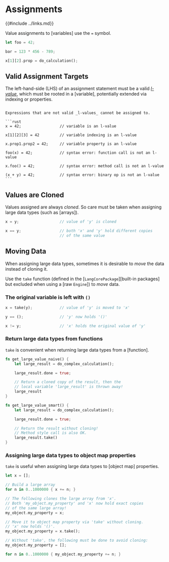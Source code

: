 Assignments
===========

{{#include ../links.md}}

Value assignments to [variables] use the `=` symbol.

```rust
let foo = 42;

bar = 123 * 456 - 789;

x[1][2].prop = do_calculation();
```


Valid Assignment Targets
------------------------

The left-hand-side (LHS) of an assignment statement must be a valid
_[l-value](https://en.wikipedia.org/wiki/Value_(computer_science))_, which must be rooted in a
[variable], potentially extended via indexing or properties.

~~~admonish bug "Assigning to invalid l-value"

Expressions that are not valid _l-values_ cannot be assigned to.

```rust
x = 42;                 // variable is an l-value

x[1][2][3] = 42         // variable indexing is an l-value

x.prop1.prop2 = 42;     // variable property is an l-value

foo(x) = 42;            // syntax error: function call is not an l-value

x.foo() = 42;           // syntax error: method call is not an l-value

(x + y) = 42;           // syntax error: binary op is not an l-value
```
~~~


Values are Cloned
-----------------

Values assigned are always _cloned_.
So care must be taken when assigning large data types (such as [arrays]).

```rust
x = y;                  // value of 'y' is cloned

x == y;                 // both 'x' and 'y' hold different copies
                        // of the same value
```


Moving Data
-----------

When assigning large data types, sometimes it is desirable to _move_ the data instead of cloning it.

Use the `take` function (defined in the [`LangCorePackage`][built-in packages] but excluded
when using a [raw `Engine`]) to _move_ data.

### The original variable is left with `()`

```rust
x = take(y);            // value of 'y' is moved to 'x'

y == ();                // 'y' now holds '()'

x != y;                 // 'x' holds the original value of 'y'
```

### Return large data types from functions

`take` is convenient when returning large data types from a [function].

```rust
fn get_large_value_naive() {
    let large_result = do_complex_calculation();

    large_result.done = true;

    // Return a cloned copy of the result, then the
    // local variable 'large_result' is thrown away!
    large_result
}

fn get_large_value_smart() {
    let large_result = do_complex_calculation();

    large_result.done = true;

    // Return the result without cloning!
    // Method style call is also OK.
    large_result.take()
}
```

### Assigning large data types to object map properties

`take` is useful when assigning large data types to [object map] properties.

```rust
let x = [];

// Build a large array
for n in 0..1000000 { x += n; }

// The following clones the large array from 'x'.
// Both 'my_object.my_property' and 'x' now hold exact copies
// of the same large array!
my_object.my_property = x;

// Move it to object map property via 'take' without cloning.
// 'x' now holds '()'.
my_object.my_property = x.take();

// Without 'take', the following must be done to avoid cloning:
my_object.my_property = [];

for n in 0..1000000 { my_object.my_property += n; }
```
